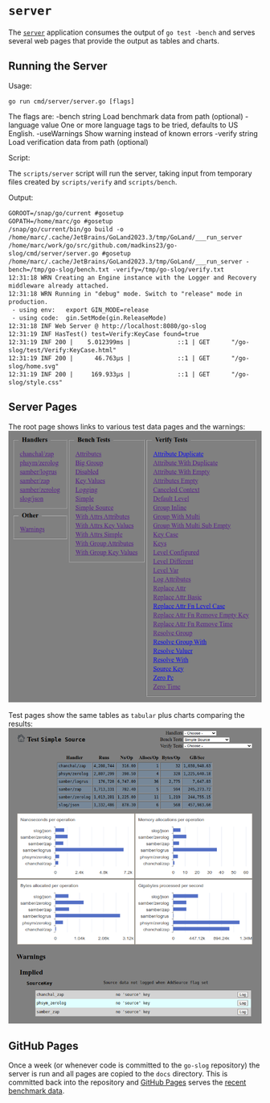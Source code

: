 # `server`

The [`server`](../cmd/server/server.go) application consumes the output of
`go test -bench` and serves several web pages
that provide the output as tables and charts.

## Running the Server

Usage:

	go run cmd/server/server.go [flags]

The flags are:
	-bench string
	    Load benchmark data from path (optional)
	-language value
	    One or more language tags to be tried, defaults to US English.
	-useWarnings
	    Show warning instead of known errors
	-verify string
	    Load verification data from path (optional)

Script:

The `scripts/server` script will run the server,
taking input from temporary files created by `scripts/verify` and `scripts/bench`.

Output:

```
GOROOT=/snap/go/current #gosetup
GOPATH=/home/marc/go #gosetup
/snap/go/current/bin/go build -o /home/marc/.cache/JetBrains/GoLand2023.3/tmp/GoLand/___run_server /home/marc/work/go/src/github.com/madkins23/go-slog/cmd/server/server.go #gosetup
/home/marc/.cache/JetBrains/GoLand2023.3/tmp/GoLand/___run_server -bench=/tmp/go-slog/bench.txt -verify=/tmp/go-slog/verify.txt
12:31:18 WRN Creating an Engine instance with the Logger and Recovery middleware already attached.
12:31:18 WRN Running in "debug" mode. Switch to "release" mode in production.
 - using env:   export GIN_MODE=release
 - using code:  gin.SetMode(gin.ReleaseMode)
12:31:18 INF Web Server @ http://localhost:8080/go-slog
12:31:19 INF HasTest() test=Verify:KeyCase found=true
12:31:19 INF 200 |    5.012399ms |             ::1 | GET      "/go-slog/test/Verify:KeyCase.html"
12:31:19 INF 200 |      46.763µs |             ::1 | GET      "/go-slog/home.svg"
12:31:19 INF 200 |     169.933µs |             ::1 | GET      "/go-slog/style.css"
```

## Server Pages

The root page shows links to various test data pages and the warnings:
![The root page shows links to various test data pages and the warnings.](images/root.png)

Test pages show the same tables as `tabular` plus charts comparing the results:
![Test pages show the same tables as `tabular` plus charts comparing the results.](images/test.png)

## GitHub Pages

Once a week (or whenever code is committed to the `go-slog` repository)
the server is run and all pages are copied to the `docs` directory.
This is committed back into the repository and
[GitHub Pages](https://pages.github.com/) serves the
[recent benchmark data](https://madkins23.github.io/go-slog/index.html).
